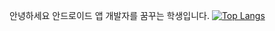 안녕하세요 안드로이드 앱 개발자를 꿈꾸는 학생입니다.
[![Top Langs](https://github-readme-stats.vercel.app/api/top-langs/?username=yohan050605)](https://github.com/anuraghazra/github-readme-stats)
